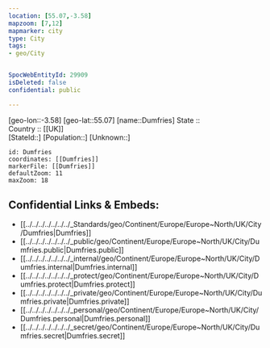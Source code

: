 ```yaml
---
location: [55.07,-3.58] 
mapzoom: [7,12] 
mapmarker: city 
type: City
tags:
- geo/City


SpocWebEntityId: 29909
isDeleted: false
confidential: public

---
```

[geo-lon::-3.58] 
[geo-lat::55.07] 
[name::Dumfries] 
State ::  
Country :: [[UK]]  
[StateId::] 
[Population::] 
[Unknown::] 


```leaflet
id: Dumfries
coordinates: [[Dumfries]] 
markerFile: [[Dumfries]] 
defaultZoom: 11 
maxZoom: 18
```


## Confidential Links & Embeds: 
- [[../../../../../../../_Standards/geo/Continent/Europe/Europe~North/UK/City/Dumfries|Dumfries]] 
- [[../../../../../../../_public/geo/Continent/Europe/Europe~North/UK/City/Dumfries.public|Dumfries.public]] 
- [[../../../../../../../_internal/geo/Continent/Europe/Europe~North/UK/City/Dumfries.internal|Dumfries.internal]] 
- [[../../../../../../../_protect/geo/Continent/Europe/Europe~North/UK/City/Dumfries.protect|Dumfries.protect]] 
- [[../../../../../../../_private/geo/Continent/Europe/Europe~North/UK/City/Dumfries.private|Dumfries.private]] 
- [[../../../../../../../_personal/geo/Continent/Europe/Europe~North/UK/City/Dumfries.personal|Dumfries.personal]] 
- [[../../../../../../../_secret/geo/Continent/Europe/Europe~North/UK/City/Dumfries.secret|Dumfries.secret]] 
